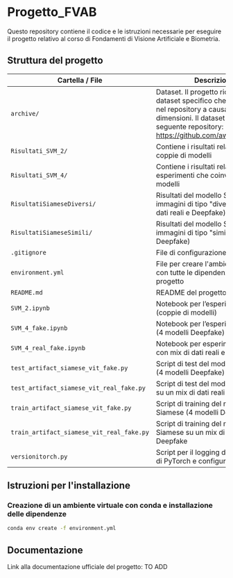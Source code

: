 # Progetto_FVAB
Questo repository contiene il codice e le istruzioni necessarie per eseguire il progetto relativo al corso di Fondamenti di Visione Artificiale e Biometria. 

## Struttura del progetto

| Cartella / File                                     | Descrizione                                                                 |
|-----------------------------------------------------|-----------------------------------------------------------------------------|
| `archive/`                                          | Dataset. Il progetto richiede un dataset specifico che non è incluso nel repository a causa delle sue dimensioni. Il dataset è presente al seguente repository: https://github.com/awsaf49/artifact        |
| `Risultati_SVM_2/`                                        | Contiene i risultati relativi alle coppie di modelli                           |
| `Risultati_SVM_4/`                                  | Contiene i risultati relativi agli esperimenti che coinvolgevano 4 modelli                                |
| `RisultatiSiameseDiversi/`                          | Risultati del modello Siamese su immagini di tipo "diverso" (mix di dati reali e Deepfake)               |
| `RisultatiSiameseSimili/`                           | Risultati del modello Siamese su immagini di tipo "simile" (4 modelli Deepfake)                 |
| `.gitignore`                                        | File di configurazione per Git   |
| `environment.yml`                                   | File per creare l'ambiente Conda con tutte le dipendenze del progetto      |
| `README.md`                                         | README del progetto                                     |
| `SVM_2.ipynb`                                       | Notebook per l’esperimento SVM 2 (coppie di modelli)                                           |
| `SVM_4_fake.ipynb`                                  | Notebook per l’esperimento SVM 4 (4 modelli Deepfake)                            |
| `SVM_4_real_fake.ipynb`                             | Notebook per esperimento SVM 4 con mix di dati reali e Deepfake          |
| `test_artifact_siamese_vit_fake.py`                | Script di test del modello Siamese (4 modelli Deepfake)                      |
| `test_artifact_siamese_vit_real_fake.py`           | Script di test del modello Siamese su un mix di dati reali e Deepfake                |
| `train_artifact_siamese_vit_fake.py`               | Script di training del modello Siamese (4 modelli Deepfake)                 |
| `train_artifact_siamese_vit_real_fake.py`          | Script di training del modello Siamese su un mix di dati reali e Deepfake           |
| `versionitorch.py`                                  | Script per il logging della versione di PyTorch e configurazioni varie     |

## Istruzioni per l'installazione
### Creazione di un ambiente virtuale con conda e installazione delle dipendenze

```bash
conda env create -f environment.yml
```

## Documentazione
Link alla documentazione ufficiale del progetto: TO ADD
